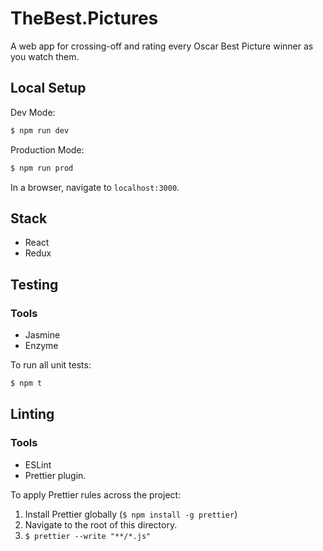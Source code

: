 # TheBest.Pictures

A web app for crossing-off and rating every Oscar Best Picture winner as you watch them.

## Local Setup

Dev Mode:

```bash
$ npm run dev
```

Production Mode:

```bash
$ npm run prod
```

In a browser, navigate to `localhost:3000`.

## Stack

- React
- Redux

## Testing

### Tools

- Jasmine
- Enzyme

To run all unit tests:

```bash
$ npm t
```

## Linting

### Tools

- ESLint
- Prettier plugin.

To apply Prettier rules across the project:

1.  Install Prettier globally (`$ npm install -g prettier`)
2.  Navigate to the root of this directory.
3.  `$ prettier --write "**/*.js"`
